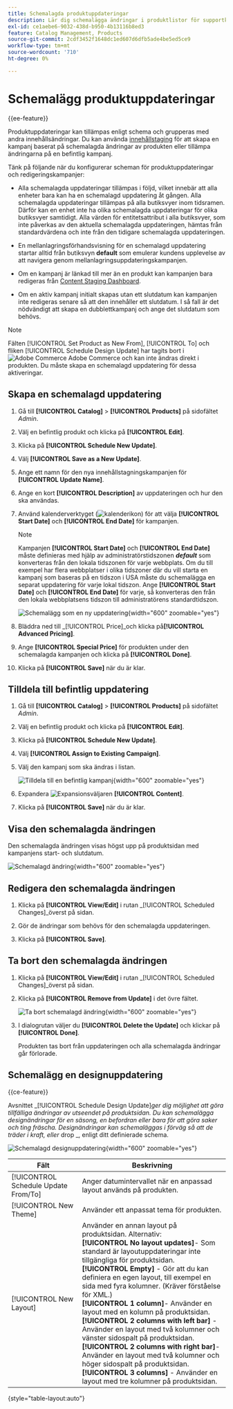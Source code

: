 ```yaml
---
title: Schemalagda produktuppdateringar
description: Lär dig schemalägga ändringar i produktlistor för supportkampanjer och kampanjprogram.
exl-id: ce1aebe6-9032-438d-b950-4b13116b8ed3
feature: Catalog Management, Products
source-git-commit: 2cdf3452f1648dc1ed607d6dfb5ade4be5ed5ce9
workflow-type: tm+mt
source-wordcount: '710'
ht-degree: 0%

---
```


# Schemalägg produktuppdateringar

{{ee-feature}}

Produktuppdateringar kan tillämpas enligt schema och grupperas med andra innehållsändringar. Du kan använda [innehållstaging](../content-design/content-staging.md) för att skapa en kampanj baserat på schemalagda ändringar av produkten eller tillämpa ändringarna på en befintlig kampanj.

Tänk på följande när du konfigurerar scheman för produktuppdateringar och redigeringskampanjer:

- Alla schemalagda uppdateringar tillämpas i följd, vilket innebär att alla enheter bara kan ha en schemalagd uppdatering åt gången. Alla schemalagda uppdateringar tillämpas på alla butiksvyer inom tidsramen. Därför kan en enhet inte ha olika schemalagda uppdateringar för olika butiksvyer samtidigt. Alla värden för entitetsattribut i alla butiksvyer, som inte påverkas av den aktuella schemalagda uppdateringen, hämtas från standardvärdena och inte från den tidigare schemalagda uppdateringen.

- En mellanlagringsförhandsvisning för en schemalagd uppdatering startar alltid från butiksvyn **default** som emulerar kundens upplevelse av att navigera genom mellanlagringsuppdateringskampanjen.

- Om en kampanj är länkad till mer än en produkt kan kampanjen bara redigeras från [Content Staging Dashboard](../content-design/content-staging-dashboard.md).

- Om en aktiv kampanj initialt skapas utan ett slutdatum kan kampanjen inte redigeras senare så att den innehåller ett slutdatum. I så fall är det nödvändigt att skapa en dubblettkampanj och ange det slutdatum som behövs.


>[!NOTE]
>
>Fälten [!UICONTROL Set Product as New From], [!UICONTROL To] och fliken [!UICONTROL Schedule Design Update] har tagits bort i ![Adobe Commerce](../assets/adobe-logo.svg) Adobe Commerce och kan inte ändras direkt i produkten. Du måste skapa en schemalagd uppdatering för dessa aktiveringar.

## Skapa en schemalagd uppdatering

1. Gå till **[!UICONTROL Catalog]** > **[!UICONTROL Products]** på sidofältet _Admin_.

1. Välj en befintlig produkt och klicka på **[!UICONTROL Edit]**.

1. Klicka på **[!UICONTROL Schedule New Update]**.

1. Välj **[!UICONTROL Save as a New Update]**.

1. Ange ett namn för den nya innehållstagningskampanjen för **[!UICONTROL Update Name]**.

1. Ange en kort **[!UICONTROL Description]** av uppdateringen och hur den ska användas.

1. Använd kalenderverktyget (![kalenderikon](../assets/icon-calendar.png)) för att välja **[!UICONTROL Start Date]** och **[!UICONTROL End Date]** för kampanjen.

   >[!NOTE]
   >
   >Kampanjen **[!UICONTROL Start Date]** och **[!UICONTROL End Date]** måste definieras med hjälp av administratörstidszonen **_default_** som konverteras från den lokala tidszonen för varje webbplats. Om du till exempel har flera webbplatser i olika tidszoner där du vill starta en kampanj som baseras på en tidszon i USA måste du schemalägga en separat uppdatering för varje lokal tidszon. Ange **[!UICONTROL Start Date]** och **[!UICONTROL End Date]** för varje, så konverteras den från den lokala webbplatsens tidszon till administratörens standardtidszon.

   ![Schemalägg som en ny uppdatering](./assets/product-schedule-as-new.png){width="600" zoomable="yes"}

1. Bläddra ned till _[!UICONTROL Price]_och klicka på&#x200B;**[!UICONTROL Advanced Pricing]**.

1. Ange **[!UICONTROL Special Price]** för produkten under den schemalagda kampanjen och klicka på **[!UICONTROL Done]**.

1. Klicka på **[!UICONTROL Save]** när du är klar.

## Tilldela till befintlig uppdatering

1. Gå till **[!UICONTROL Catalog]** > **[!UICONTROL Products]** på sidofältet _Admin_.

1. Välj en befintlig produkt och klicka på **[!UICONTROL Edit]**.

1. Klicka på **[!UICONTROL Schedule New Update]**.

1. Välj **[!UICONTROL Assign to Existing Campaign]**.

1. Välj den kampanj som ska ändras i listan.

   ![Tilldela till en befintlig kampanj](./assets/scheduled-changes-assign-to-existing-campaign.png){width="600" zoomable="yes"}

1. Expandera ![Expansionsväljaren](../assets/icon-display-expand.png) **[!UICONTROL Content]**.

1. Klicka på **[!UICONTROL Save]** när du är klar.

## Visa den schemalagda ändringen

Den schemalagda ändringen visas högst upp på produktsidan med kampanjens start- och slutdatum.

![Schemalagd ändring](./assets/view-product-scheduled-changes.png){width="600" zoomable="yes"}

## Redigera den schemalagda ändringen

1. Klicka på **[!UICONTROL View/Edit]** i rutan _[!UICONTROL Scheduled Changes]_överst på sidan.

1. Gör de ändringar som behövs för den schemalagda uppdateringen.

1. Klicka på **[!UICONTROL Save]**.

## Ta bort den schemalagda ändringen

1. Klicka på **[!UICONTROL View/Edit]** i rutan _[!UICONTROL Scheduled Changes]_överst på sidan.

1. Klicka på **[!UICONTROL Remove from Update]** i det övre fältet.

   ![Ta bort schemalagd ändring](./assets/remove-product-scheduled-changes.png){width="600" zoomable="yes"}

1. I dialogrutan väljer du **[!UICONTROL Delete the Update]** och klickar på **[!UICONTROL Done]**.

   Produkten tas bort från uppdateringen och alla schemalagda ändringar går förlorade.

## Schemalägg en designuppdatering

{{ce-feature}}

Avsnittet _[!UICONTROL Schedule Design Update]_ger dig möjlighet att göra tillfälliga ändringar av utseendet på produktsidan. Du kan schemalägga designändringar för en säsong, en befordran eller bara för att göra saker och ting fräscha. Designändringar kan schemaläggas i förväg så att de träder i kraft, eller_ drop _, enligt ditt definierade schema.

![Schemalagd designuppdatering](./assets/product-design-update-scheduled-ce.png){width="600" zoomable="yes"}


| Fält | Beskrivning |
|--- |--- |
| [!UICONTROL Schedule Update From/To] | Anger datumintervallet när en anpassad layout används på produkten. |
| [!UICONTROL New Theme] | Använder ett anpassat tema för produkten. |
| [!UICONTROL New Layout] | Använder en annan layout på produktsidan. Alternativ: <br/>**[!UICONTROL No layout updates]**- Som standard är layoutuppdateringar inte tillgängliga för produktsidan.<br/>**[!UICONTROL Empty]** - Gör att du kan definiera en egen layout, till exempel en sida med fyra kolumner. (Kräver förståelse för XML.) <br/>**[!UICONTROL 1 column]**- Använder en layout med en kolumn på produktsidan.<br/>**[!UICONTROL 2 columns with left bar]** - Använder en layout med två kolumner och vänster sidospalt på produktsidan. <br/>**[!UICONTROL 2 columns with right bar]**- Använder en layout med två kolumner och höger sidospalt på produktsidan.<br/>**[!UICONTROL 3 columns]** - Använder en layout med tre kolumner på produktsidan. |

{style="table-layout:auto"}

